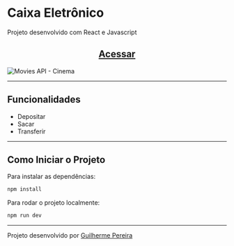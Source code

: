 # Caixa Eletrônico

Projeto desenvolvido com React e Javascript

<h2 align="center">
   <a href="https://caixa-eletronico-gp3.vercel.app/" target="_blank">Acessar</a>
</h3>

<img src="https://github.com/user-attachments/assets/18f26dcd-e210-46f2-8416-88eb50710d14" alt="Movies API - Cinema"/>

---

## Funcionalidades

- Depositar
- Sacar
- Transferir

---

## Como Iniciar o Projeto

Para instalar as dependências:

```bash
npm install
```

Para rodar o projeto localmente:

```bash
npm run dev
```

---

<p>Projeto desenvolvido por <a href="https://github.com/guilhermep3" target="_blank">Guilherme Pereira</a></p>